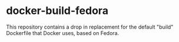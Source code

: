 # docker-build-fedora
This repository contains a drop in replacement for the default "build" Dockerfile that Docker uses, based on Fedora.
